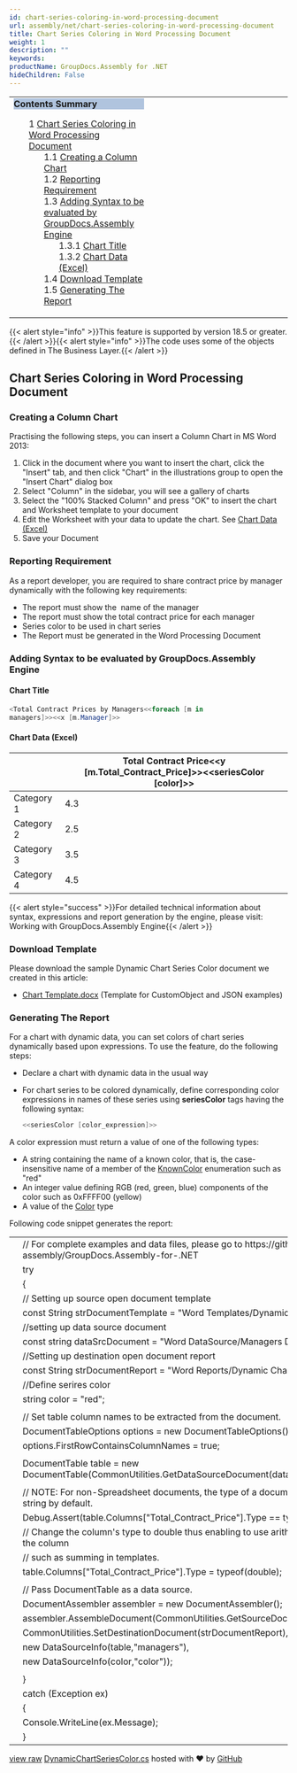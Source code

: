 ```yaml
---
id: chart-series-coloring-in-word-processing-document
url: assembly/net/chart-series-coloring-in-word-processing-document
title: Chart Series Coloring in Word Processing Document
weight: 1
description: ""
keywords: 
productName: GroupDocs.Assembly for .NET
hideChildren: False
---
```

<table class="sectionMacro" border="0" cellpadding="5" cellspacing="0" width="100%"><tbody><tr><td valign="top" width="50%"><div class="panel" style="border-top-width: 1px; border-right-width: 1px; border-bottom-width: 1px; border-left-width: 1px;"><div class="panelHeader" style="border-bottom-width: 1px; background-color: rgb(176, 196, 222);"><b>Contents Summary</b></div><div class="panelContent"><style type="text/css">div.rbtoc1590388625164 { padding-top: 0px; padding-right: 0px; padding-bottom: 0px; padding-left: 0px; }div.rbtoc1590388625164 ul { list-style-type: none; list-style-image: none; margin-left: 0px; }div.rbtoc1590388625164 li { margin-left: 0px; padding-left: 0px; }</style><div class="toc rbtoc1590388625164"><ul class="toc-indentation"><li><span class="TOCOutline">1</span> <a href="#ChartSeriesColoringinWordProcessingDocument-ChartSeriesColoringinWordProcessingDocument">Chart Series Coloring in Word Processing Document</a><ul class="toc-indentation"><li><span class="TOCOutline">1.1</span> <a href="#ChartSeriesColoringinWordProcessingDocument-CreatingaColumnChart">Creating a Column Chart</a></li><li><span class="TOCOutline">1.2</span> <a href="#ChartSeriesColoringinWordProcessingDocument-ReportingRequirement">Reporting Requirement</a></li><li><span class="TOCOutline">1.3</span> <a href="#ChartSeriesColoringinWordProcessingDocument-AddingSyntaxtobeevaluatedbyGroupDocs.AssemblyEngine">Adding Syntax to be evaluated by GroupDocs.Assembly Engine</a><ul class="toc-indentation"><li><span class="TOCOutline">1.3.1</span> <a href="#ChartSeriesColoringinWordProcessingDocument-ChartTitle">Chart Title</a></li><li><span class="TOCOutline">1.3.2</span> <a href="#ChartSeriesColoringinWordProcessingDocument-ChartData(Excel)">Chart Data (Excel)</a></li></ul></li><li><span class="TOCOutline">1.4</span> <a href="#ChartSeriesColoringinWordProcessingDocument-DownloadTemplate">Download Template</a></li><li><span class="TOCOutline">1.5</span> <a href="#ChartSeriesColoringinWordProcessingDocument-GeneratingTheReport">Generating The Report</a></li></ul></li></ul></div></div></div></td><td valign="top" width="15%">&nbsp;</td><td valign="top" width="35%">&nbsp;</td></tr></tbody></table>

{{< alert style="info" >}}This feature is supported by version 18.5 or greater.{{< /alert >}}{{< alert style="info" >}}The code uses some of the objects defined in The Business Layer.{{< /alert >}}

## Chart Series Coloring in Word Processing Document

### Creating a Column Chart

Practising the following steps, you can insert a Column Chart in MS Word 2013:

1.  Click in the document where you want to insert the chart, click the "Insert" tab, and then click "Chart" in the illustrations group to open the "Insert Chart" dialog box
2.  Select "Column" in the sidebar, you will see a gallery of charts
3.  Select the "100% Stacked Column" and press "OK" to insert the chart and Worksheet template to your document
4.  Edit the Worksheet with your data to update the chart. See [Chart Data (Excel)](Chart%2BSeries%2BColoring%2Bin%2BWord%2BProcessing%2BDocument.html)
5.  Save your Document

### Reporting Requirement

As a report developer, you are required to share contract price by manager dynamically with the following key requirements:

*   The report must show the  name of the manager
*   The report must show the total contract price for each manager 
*   Series color to be used in chart series 
*   The Report must be generated in the Word Processing Document

### Adding Syntax to be evaluated by GroupDocs.Assembly Engine

#### Chart Title

```csharp
<Total Contract Prices by Managers<<foreach [m in
managers]>><<x [m.Manager]>>

```

#### Chart Data (Excel)

|   | Total Contract Price<<y [m.Total_Contract_Price]>><<seriesColor [color]>> |
| --- | --- |
| Category 1 | 4.3 |
| Category 2 | 2.5 |
| Category 3 | 3.5 |
| Category 4 | 4.5 |

{{< alert style="success" >}}For detailed technical information about syntax, expressions and report generation by the engine, please visit: Working with GroupDocs.Assembly Engine{{< /alert >}}

### Download Template

Please download the sample Dynamic Chart Series Color document we created in this article:

*   [Chart Template.docx](https://github.com/groupdocs-assembly/GroupDocs.Assembly-for-.NET/blob/master/Examples/Data/Source/Word%20Templates/Dynamic%20Chart%20Series%20Color.docx) (Template for CustomObject and JSON examples) 

### Generating The Report

For a chart with dynamic data, you can set colors of chart series dynamically based upon expressions. To use the feature, do the following steps:

*   Declare a chart with dynamic data in the usual way
*   For chart series to be colored dynamically, define corresponding color expressions in names of these series using **seriesColor** tags having the following syntax:
    
    ```csharp
    <<seriesColor [color_expression]>>
    ```
    

A color expression must return a value of one of the following types:

*   A string containing the name of a known color, that is, the case-insensitive name of a member of the [KnownColor](https://msdn.microsoft.com/en-us/library/system.drawing.knowncolor(v=vs.110).aspx) enumeration such as "red"
*   An integer value defining RGB (red, green, blue) components of the color such as 0xFFFF00 (yellow)
*   A value of the [Color](http://msdn.microsoft.com/en-us/library/system.drawing.color(v=vs.110).aspx) type

Following code snippet generates the report:

<table class="highlight tab-size js-file-line-container" data-tab-size="8" data-paste-markdown-skip=""><tbody><tr><td id="file-dynamicchartseriescolor-cs-L1" class="blob-num js-line-number" data-line-number="1"></td><td id="file-dynamicchartseriescolor-cs-LC1" class="blob-code blob-code-inner js-file-line"><span class="pl-c"><span class="pl-c">//</span> For complete examples and data files, please go to https://github.com/groupdocs-assembly/GroupDocs.Assembly-for-.NET</span></td></tr><tr><td id="file-dynamicchartseriescolor-cs-L2" class="blob-num js-line-number" data-line-number="2"></td><td id="file-dynamicchartseriescolor-cs-LC2" class="blob-code blob-code-inner js-file-line"><span class="pl-k">try</span></td></tr><tr><td id="file-dynamicchartseriescolor-cs-L3" class="blob-num js-line-number" data-line-number="3"></td><td id="file-dynamicchartseriescolor-cs-LC3" class="blob-code blob-code-inner js-file-line">{</td></tr><tr><td id="file-dynamicchartseriescolor-cs-L4" class="blob-num js-line-number" data-line-number="4"></td><td id="file-dynamicchartseriescolor-cs-LC4" class="blob-code blob-code-inner js-file-line"><span class="pl-c"><span class="pl-c">//</span> Setting up source open document template</span></td></tr><tr><td id="file-dynamicchartseriescolor-cs-L5" class="blob-num js-line-number" data-line-number="5"></td><td id="file-dynamicchartseriescolor-cs-LC5" class="blob-code blob-code-inner js-file-line"><span class="pl-k">const</span> <span class="pl-en">String</span> <span class="pl-smi">strDocumentTemplate</span> <span class="pl-k">=</span> <span class="pl-s"><span class="pl-pds">"</span>Word Templates/Dynamic Chart Series Color.docx<span class="pl-pds">"</span></span>;</td></tr><tr><td id="file-dynamicchartseriescolor-cs-L6" class="blob-num js-line-number" data-line-number="6"></td><td id="file-dynamicchartseriescolor-cs-LC6" class="blob-code blob-code-inner js-file-line"><span class="pl-c"><span class="pl-c">//</span>setting up data source document</span></td></tr><tr><td id="file-dynamicchartseriescolor-cs-L7" class="blob-num js-line-number" data-line-number="7"></td><td id="file-dynamicchartseriescolor-cs-LC7" class="blob-code blob-code-inner js-file-line"><span class="pl-k">const</span> <span class="pl-k">string</span> <span class="pl-smi">dataSrcDocument</span> <span class="pl-k">=</span> <span class="pl-s"><span class="pl-pds">"</span>Word DataSource/Managers Data.docx<span class="pl-pds">"</span></span>;</td></tr><tr><td id="file-dynamicchartseriescolor-cs-L8" class="blob-num js-line-number" data-line-number="8"></td><td id="file-dynamicchartseriescolor-cs-LC8" class="blob-code blob-code-inner js-file-line"><span class="pl-c"><span class="pl-c">//</span>Setting up destination open document report</span></td></tr><tr><td id="file-dynamicchartseriescolor-cs-L9" class="blob-num js-line-number" data-line-number="9"></td><td id="file-dynamicchartseriescolor-cs-LC9" class="blob-code blob-code-inner js-file-line"><span class="pl-k">const</span> <span class="pl-en">String</span> <span class="pl-smi">strDocumentReport</span> <span class="pl-k">=</span> <span class="pl-s"><span class="pl-pds">"</span>Word Reports/Dynamic Chart Series Color.docx<span class="pl-pds">"</span></span>;</td></tr><tr><td id="file-dynamicchartseriescolor-cs-L10" class="blob-num js-line-number" data-line-number="10"></td><td id="file-dynamicchartseriescolor-cs-LC10" class="blob-code blob-code-inner js-file-line"><span class="pl-c"><span class="pl-c">//</span>Define serires color</span></td></tr><tr><td id="file-dynamicchartseriescolor-cs-L11" class="blob-num js-line-number" data-line-number="11"></td><td id="file-dynamicchartseriescolor-cs-LC11" class="blob-code blob-code-inner js-file-line"><span class="pl-k">string</span> <span class="pl-smi">color</span> <span class="pl-k">=</span> <span class="pl-s"><span class="pl-pds">"</span>red<span class="pl-pds">"</span></span>;</td></tr><tr><td id="file-dynamicchartseriescolor-cs-L12" class="blob-num js-line-number" data-line-number="12"></td><td id="file-dynamicchartseriescolor-cs-LC12" class="blob-code blob-code-inner js-file-line"></td></tr><tr><td id="file-dynamicchartseriescolor-cs-L13" class="blob-num js-line-number" data-line-number="13"></td><td id="file-dynamicchartseriescolor-cs-LC13" class="blob-code blob-code-inner js-file-line"><span class="pl-c"><span class="pl-c">//</span> Set table column names to be extracted from the document.</span></td></tr><tr><td id="file-dynamicchartseriescolor-cs-L14" class="blob-num js-line-number" data-line-number="14"></td><td id="file-dynamicchartseriescolor-cs-LC14" class="blob-code blob-code-inner js-file-line"><span class="pl-en">DocumentTableOptions</span> <span class="pl-smi">options</span> <span class="pl-k">=</span> <span class="pl-k">new</span> <span class="pl-en">DocumentTableOptions</span>();</td></tr><tr><td id="file-dynamicchartseriescolor-cs-L15" class="blob-num js-line-number" data-line-number="15"></td><td id="file-dynamicchartseriescolor-cs-LC15" class="blob-code blob-code-inner js-file-line"><span class="pl-smi">options</span>.<span class="pl-smi">FirstRowContainsColumnNames</span> <span class="pl-k">=</span> <span class="pl-c1">true</span>;</td></tr><tr><td id="file-dynamicchartseriescolor-cs-L16" class="blob-num js-line-number" data-line-number="16"></td><td id="file-dynamicchartseriescolor-cs-LC16" class="blob-code blob-code-inner js-file-line"></td></tr><tr><td id="file-dynamicchartseriescolor-cs-L17" class="blob-num js-line-number" data-line-number="17"></td><td id="file-dynamicchartseriescolor-cs-LC17" class="blob-code blob-code-inner js-file-line"><span class="pl-en">DocumentTable</span> <span class="pl-smi">table</span> <span class="pl-k">=</span> <span class="pl-k">new</span> <span class="pl-en">DocumentTable</span>(<span class="pl-smi">CommonUtilities</span>.<span class="pl-en">GetDataSourceDocument</span>(<span class="pl-smi">dataSrcDocument</span>), <span class="pl-c1">1</span>, <span class="pl-smi">options</span>);</td></tr><tr><td id="file-dynamicchartseriescolor-cs-L18" class="blob-num js-line-number" data-line-number="18"></td><td id="file-dynamicchartseriescolor-cs-LC18" class="blob-code blob-code-inner js-file-line"></td></tr><tr><td id="file-dynamicchartseriescolor-cs-L19" class="blob-num js-line-number" data-line-number="19"></td><td id="file-dynamicchartseriescolor-cs-LC19" class="blob-code blob-code-inner js-file-line"><span class="pl-c"><span class="pl-c">//</span> NOTE: For non-Spreadsheet documents, the type of a document table column is always string by default.</span></td></tr><tr><td id="file-dynamicchartseriescolor-cs-L20" class="blob-num js-line-number" data-line-number="20"></td><td id="file-dynamicchartseriescolor-cs-LC20" class="blob-code blob-code-inner js-file-line"><span class="pl-smi">Debug</span>.<span class="pl-en">Assert</span>(<span class="pl-smi">table</span>.<span class="pl-smi">Columns</span>[<span class="pl-s"><span class="pl-pds">"</span>Total_Contract_Price<span class="pl-pds">"</span></span>].<span class="pl-smi">Type</span> <span class="pl-k">==</span> <span class="pl-k">typeof</span>(<span class="pl-k">string</span>));</td></tr><tr><td id="file-dynamicchartseriescolor-cs-L21" class="blob-num js-line-number" data-line-number="21"></td><td id="file-dynamicchartseriescolor-cs-LC21" class="blob-code blob-code-inner js-file-line"><span class="pl-c"><span class="pl-c">//</span> Change the column's type to double thus enabling to use arithmetic operations on values of the column</span></td></tr><tr><td id="file-dynamicchartseriescolor-cs-L22" class="blob-num js-line-number" data-line-number="22"></td><td id="file-dynamicchartseriescolor-cs-LC22" class="blob-code blob-code-inner js-file-line"><span class="pl-c"><span class="pl-c">//</span> such as summing in templates.</span></td></tr><tr><td id="file-dynamicchartseriescolor-cs-L23" class="blob-num js-line-number" data-line-number="23"></td><td id="file-dynamicchartseriescolor-cs-LC23" class="blob-code blob-code-inner js-file-line"><span class="pl-smi">table</span>.<span class="pl-smi">Columns</span>[<span class="pl-s"><span class="pl-pds">"</span>Total_Contract_Price<span class="pl-pds">"</span></span>].<span class="pl-smi">Type</span> <span class="pl-k">=</span> <span class="pl-k">typeof</span>(<span class="pl-k">double</span>);</td></tr><tr><td id="file-dynamicchartseriescolor-cs-L24" class="blob-num js-line-number" data-line-number="24"></td><td id="file-dynamicchartseriescolor-cs-LC24" class="blob-code blob-code-inner js-file-line"></td></tr><tr><td id="file-dynamicchartseriescolor-cs-L25" class="blob-num js-line-number" data-line-number="25"></td><td id="file-dynamicchartseriescolor-cs-LC25" class="blob-code blob-code-inner js-file-line"><span class="pl-c"><span class="pl-c">//</span> Pass DocumentTable as a data source.</span></td></tr><tr><td id="file-dynamicchartseriescolor-cs-L26" class="blob-num js-line-number" data-line-number="26"></td><td id="file-dynamicchartseriescolor-cs-LC26" class="blob-code blob-code-inner js-file-line"><span class="pl-en">DocumentAssembler</span> <span class="pl-smi">assembler</span> <span class="pl-k">=</span> <span class="pl-k">new</span> <span class="pl-en">DocumentAssembler</span>();</td></tr><tr><td id="file-dynamicchartseriescolor-cs-L27" class="blob-num js-line-number" data-line-number="27"></td><td id="file-dynamicchartseriescolor-cs-LC27" class="blob-code blob-code-inner js-file-line"><span class="pl-smi">assembler</span>.<span class="pl-en">AssembleDocument</span>(<span class="pl-smi">CommonUtilities</span>.<span class="pl-en">GetSourceDocument</span>(<span class="pl-smi">strDocumentTemplate</span>),</td></tr><tr><td id="file-dynamicchartseriescolor-cs-L28" class="blob-num js-line-number" data-line-number="28"></td><td id="file-dynamicchartseriescolor-cs-LC28" class="blob-code blob-code-inner js-file-line"><span class="pl-smi">CommonUtilities</span>.<span class="pl-en">SetDestinationDocument</span>(<span class="pl-smi">strDocumentReport</span>),</td></tr><tr><td id="file-dynamicchartseriescolor-cs-L29" class="blob-num js-line-number" data-line-number="29"></td><td id="file-dynamicchartseriescolor-cs-LC29" class="blob-code blob-code-inner js-file-line"><span class="pl-k">new</span> <span class="pl-en">DataSourceInfo</span>(<span class="pl-smi">table</span>,<span class="pl-s"><span class="pl-pds">"</span>managers<span class="pl-pds">"</span></span>),</td></tr><tr><td id="file-dynamicchartseriescolor-cs-L30" class="blob-num js-line-number" data-line-number="30"></td><td id="file-dynamicchartseriescolor-cs-LC30" class="blob-code blob-code-inner js-file-line"><span class="pl-k">new</span> <span class="pl-en">DataSourceInfo</span>(<span class="pl-smi">color</span>,<span class="pl-s"><span class="pl-pds">"</span>color<span class="pl-pds">"</span></span>));</td></tr><tr><td id="file-dynamicchartseriescolor-cs-L31" class="blob-num js-line-number" data-line-number="31"></td><td id="file-dynamicchartseriescolor-cs-LC31" class="blob-code blob-code-inner js-file-line"></td></tr><tr><td id="file-dynamicchartseriescolor-cs-L32" class="blob-num js-line-number" data-line-number="32"></td><td id="file-dynamicchartseriescolor-cs-LC32" class="blob-code blob-code-inner js-file-line">}</td></tr><tr><td id="file-dynamicchartseriescolor-cs-L33" class="blob-num js-line-number" data-line-number="33"></td><td id="file-dynamicchartseriescolor-cs-LC33" class="blob-code blob-code-inner js-file-line"><span class="pl-k">catch</span> (<span class="pl-en">Exception</span> <span class="pl-smi">ex</span>)</td></tr><tr><td id="file-dynamicchartseriescolor-cs-L34" class="blob-num js-line-number" data-line-number="34"></td><td id="file-dynamicchartseriescolor-cs-LC34" class="blob-code blob-code-inner js-file-line">{</td></tr><tr><td id="file-dynamicchartseriescolor-cs-L35" class="blob-num js-line-number" data-line-number="35"></td><td id="file-dynamicchartseriescolor-cs-LC35" class="blob-code blob-code-inner js-file-line"><span class="pl-smi">Console</span>.<span class="pl-en">WriteLine</span>(<span class="pl-smi">ex</span>.<span class="pl-smi">Message</span>);</td></tr><tr><td id="file-dynamicchartseriescolor-cs-L36" class="blob-num js-line-number" data-line-number="36"></td><td id="file-dynamicchartseriescolor-cs-LC36" class="blob-code blob-code-inner js-file-line">}</td></tr></tbody></table>

[view raw](https://gist.github.com/GroupDocsGists/492c3768cdc6ab44f3323171dd2aa512/raw/42acaf692938981d5387b9bd8cf7aa6b9cf6e0cb/DynamicChartSeriesColor.cs) [DynamicChartSeriesColor.cs](https://gist.github.com/GroupDocsGists/492c3768cdc6ab44f3323171dd2aa512#file-dynamicchartseriescolor-cs) hosted with ❤ by [GitHub](https://github.com)
